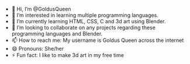 - 👋 Hi, I’m @GoldusQueen
- 👀 I’m interested in learning multiple programming languages.
- 🌱 I’m currently learning HTML, CSS, C and 3d art using Blender.
- 💞️ I’m looking to collaborate on any projects regarding these programming languages and Blender.
- 📫 How to reach me: My username is Goldus Queen across the internet
- 😄 Pronouns: She/her
- ⚡ Fun fact: I like to make 3d art in my free time

<!---
GoldusQueen/GoldusQueen is a ✨ special ✨ repository because its `README.md` (this file) appears on your GitHub profile.
You can click the Preview link to take a look at your changes.
--->
